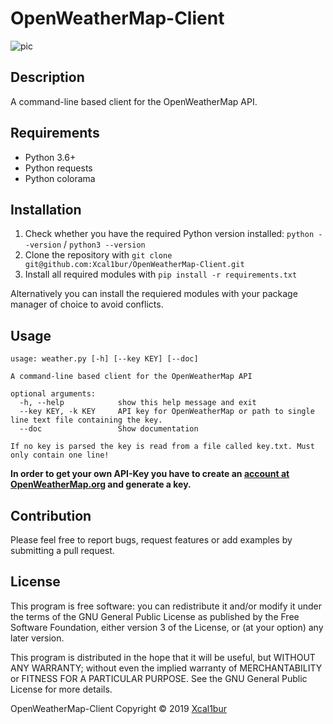 # OpenWeatherMap-Client

![pic](https://i.imgur.com/GDDp8tZ.png)

## Description
A command-line based client for the OpenWeatherMap API.

## Requirements
- Python 3.6+
- Python requests
- Python colorama

## Installation
1. Check whether you have the required Python version installed: ``python --version`` / ``python3 --version``
2. Clone the repository with ``git clone git@github.com:Xcal1bur/OpenWeatherMap-Client.git``
3. Install all required modules with ``pip install -r requirements.txt``

Alternatively you can install the requiered modules with your package manager of choice to avoid conflicts.
## Usage
```
usage: weather.py [-h] [--key KEY] [--doc]

A command-line based client for the OpenWeatherMap API

optional arguments:
  -h, --help            show this help message and exit
  --key KEY, -k KEY     API key for OpenWeatherMap or path to single line text file containing the key.
  --doc                 Show documentation

If no key is parsed the key is read from a file called key.txt. Must only contain one line!
```

**In order to get your own API-Key you have to create an [account at OpenWeatherMap.org](https://home.openweathermap.org/users/sign_up) and generate a key.**

## Contribution
Please feel free to report bugs, request features or add examples by submitting a pull request.

## License
This program is free software: you can redistribute it and/or modify
it under the terms of the GNU General Public License as published by
the Free Software Foundation, either version 3 of the License, or
(at your option) any later version.

This program is distributed in the hope that it will be useful,
but WITHOUT ANY WARRANTY; without even the implied warranty of
MERCHANTABILITY or FITNESS FOR A PARTICULAR PURPOSE.  See the
GNU General Public License for more details.

OpenWeatherMap-Client Copyright © 2019 [Xcal1bur](https://github.com/Xcal1bur)
